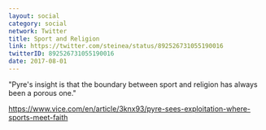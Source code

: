 ```yaml
---
layout: social
category: social
network: Twitter
title: Sport and Religion
link: https://twitter.com/steinea/status/892526731055190016
twitterID: 892526731055190016
date: 2017-08-01
---
```


"Pyre's insight is that the boundary between sport and religion has always been a porous one."

<https://www.vice.com/en/article/3knx93/pyre-sees-exploitation-where-sports-meet-faith>
